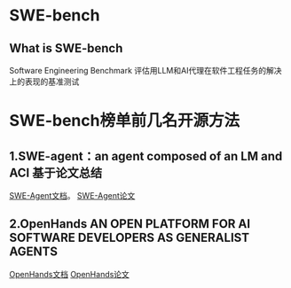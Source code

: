 # SWE-bench

## What is SWE-bench
Software Engineering Benchmark 评估用LLM和AI代理在软件工程任务的解决上的表现的基准测试

# SWE-bench榜单前几名开源方法

## 1.SWE-agent：an agent composed of an LM and ACI  基于论文总结
[SWE-Agent文档](https://swe-agent.com)。
[SWE-Agent论文](https://arxiv.org/pdf/2405.15793)

## 2.OpenHands AN OPEN PLATFORM FOR AI SOFTWARE DEVELOPERS AS GENERALIST AGENTS 
[OpenHands文档](https://docs.all-hands.dev/)
[OpenHands论文](https://arxiv.org/pdf/2407.16741)

